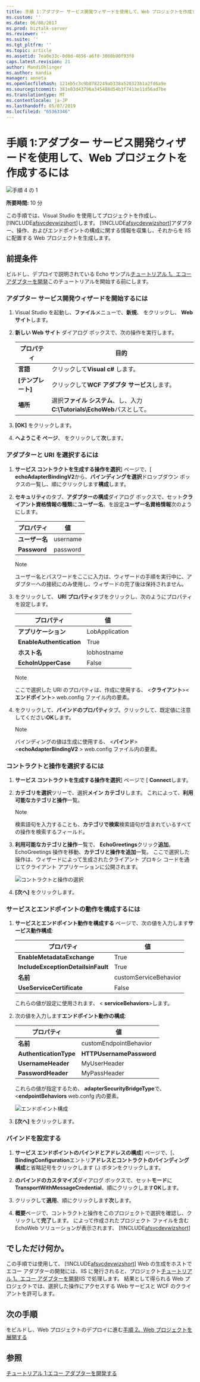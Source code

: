 ```yaml
---
title: 手順 1:アダプター サービス開発ウィザードを使用して、Web プロジェクトを作成する |Microsoft Docs
ms.custom: ''
ms.date: 06/08/2017
ms.prod: biztalk-server
ms.reviewer: ''
ms.suite: ''
ms.tgt_pltfrm: ''
ms.topic: article
ms.assetid: 7ea0e33c-0d8d-4656-a6f0-3008b90f93f8
caps.latest.revision: 21
author: MandiOhlinger
ms.author: mandia
manager: anneta
ms.openlocfilehash: 121eb5c3c9b0782249ab338a520323b1a2fd6a9e
ms.sourcegitcommit: 381e83d43796a345488d54b3f7413e11d56ad7be
ms.translationtype: MT
ms.contentlocale: ja-JP
ms.lasthandoff: 05/07/2019
ms.locfileid: "65363346"
---
```

# <a name="step-1-use-the-adapter-service-development-wizard-to-create-the-web-project"></a>手順 1:アダプター サービス開発ウィザードを使用して、Web プロジェクトを作成するには
![手順 4 の 1](../../adapters-and-accelerators/adapter-oracle-ebs/media/step-1of4.gif "Step_1of4")  
  
 **所要時間:** 10 分  
  
 この手順では、Visual Studio を使用してプロジェクトを作成し、[!INCLUDE[afsvcdevwizshort](../../includes/afsvcdevwizshort-md.md)]します。 [!INCLUDE[afsvcdevwizshort](../../includes/afsvcdevwizshort-md.md)]アダプター、操作、およびエンドポイントの構成に関する情報を収集し、それからを IIS に配置する Web プロジェクトを生成します。  
  
## <a name="prerequisites"></a>前提条件  
 ビルドし、デプロイで説明されている Echo サンプル[チュートリアル 1。エコー アダプターを開発](../../adapters-and-accelerators/wcf-lob-adapter-sdk/tutorial-1-develop-the-echo-adapter.md)このチュートリアルを開始する前にします。  
  
### <a name="to-start-the-adapter-service-development-wizard"></a>アダプター サービス開発ウィザードを開始するには  
  
1.  Visual Studio を起動し、**ファイル**メニューで、**新規**、 をクリックし、 **Web サイト**します。  
  
2.  **新しい Web サイト** ダイアログ ボックスで、次の操作を実行します。  
  
    |プロパティ|目的|  
    |--------------|----------------|  
    |**言語**|クリックして**Visual c#** します。|  
    |**[テンプレート]**|クリックして**WCF アダプタ サービス**します。|  
    |**場所**|選択**ファイル システム**、し、入力**C:\Tutorials\EchoWeb**パスとして。|  
  
3.  **[OK]** をクリックします。  
  
4.  **へようこそ ページ**、 をクリックして**次**します。  
  
### <a name="to-select-the-adapter-and-uri"></a>アダプターと URI を選択するには  
  
1.  **サービス コントラクトを生成する操作を選択**] ページで、[ **echoAdapterBindingV2**から、**バインディングを選択**ドロップダウン ボックスの一覧し、順にクリックします**構成**します。  
  
2.  **セキュリティ**のタブ、**アダプターの構成**ダイアログ ボックスで、セット**クライアント資格情報の種類**に**ユーザー名**、を設定**ユーザー名資格情報**次のようにします。  
  
    |プロパティ|値|  
    |--------------|-----------|  
    |**ユーザー名**|username|  
    |**Password**|password|  
  
    > [!NOTE]
    >  ユーザー名とパスワードをここに入力は、ウィザードの手順を実行中に、アダプターへの接続にのみ使用し、ウィザードの完了後は保持されません。  
  
3.  をクリックして、 **URI プロパティ**タブをクリックし、次のようにプロパティを設定します。  
  
    |プロパティ|値|  
    |--------------|-----------|  
    |**アプリケーション**|LobApplication|  
    |**EnableAuthentication**|True|  
    |**ホスト名**|lobhostname|  
    |**EchoInUpperCase**|False|  
  
    > [!NOTE]
    >  ここで選択した URI のプロパティは、作成に使用する、 \<**クライアント**\>\<**エンドポイント**\> web.config ファイル内の要素。  
  
4.  をクリックして、**バインドのプロパティ**タブ。クリックして、既定値に注意してください**OK**します。  
  
    > [!NOTE]
    >  バインディングの値は生成に使用する、 \<**バインド**\>\<**echoAdapterBindingV2** \> web.config ファイル内の要素。  
  
### <a name="to-select-the-contract-and-operations"></a>コントラクトと操作を選択するには  
  
1.  **サービス コントラクトを生成する操作を選択**] ページで [ **Connect**します。  
  
2.  **カテゴリを選択**ツリーで、選択**メイン カテゴリ**します。 これによって、**利用可能なカテゴリと操作**一覧。  
  
    > [!NOTE]
    >  検索語句を入力することも、**カテゴリで検索**検索語句が含まれているすべての操作を検索するフィールド。  
  
3.  **利用可能なカテゴリと操作**一覧で、 **EchoGreetings**クリック**追加**。 EchoGreetings 操作を移動、**カテゴリと操作を追加**一覧。 ここで選択した操作は、ウィザードによって生成されたクライアント プロキシ コードを通じてクライアント アプリケーションに公開されます。  
  
     ![コントラクトと操作の選択](../../adapters-and-accelerators/wcf-lob-adapter-sdk/media/de497b32-c820-480f-84f3-a9d0d2ded86b.gif "de497b32-c820-480f-84f3-a9d0d2ded86b")  
  
4.  **[次へ]** をクリックします。  
  
### <a name="to-configure-service-and-endpoint-behavior"></a>サービスとエンドポイントの動作を構成するには  
  
1.  **サービスとエンドポイント動作を構成する** ページで、次の値を入力します**サービス動作構成**:  
  
    |プロパティ|値|  
    |--------------|-----------|  
    |**EnableMetadataExchange**|True|  
    |**IncludeExceptionDetailsinFault**|True|  
    |**名前**|customServiceBehavior|  
    |**UseServiceCertificate**|False|  
  
     これらの値が設定に使用されます、 \< **serviceBehaviors**\>します。  
  
2.  次の値を入力します**エンドポイント動作の構成**:  
  
    |プロパティ|値|  
    |--------------|-----------|  
    |**名前**|customEndpointBehavior|  
    |**AuthenticationType**|**HTTPUsernamePassword**|  
    |**UsernameHeader**|MyUserHeader|  
    |**PasswordHeader**|MyPassHeader|  
  
     これらの値が指定するため、 **adapterSecurityBridgeType**で、<**endpointBehaviors** web.confg 内の要素。  
  
     ![エンドポイント構成](../../adapters-and-accelerators/wcf-lob-adapter-sdk/media/3fd5784c-64e5-47c1-9a6f-10f12f77f726.gif "3fd5784c-64e5-47c1-9a6f-10f12f77f726")  
  
3.   **[次へ]** をクリックします。  
  
### <a name="to-configure-the-binding"></a>バインドを設定する  
  
1. **サービス エンドポイントのバインドとアドレスの構成**] ページで、[、 **BindingConfiguration**エントリ**アドレスとコントラクトのバインディング構成**と省略記号をクリックします (**.**) ボタンをクリックします。  
  
2. **のバインドのカスタマイズ**ダイアログ ボックスで、セット**モード**に**TransportWithMessageCredential**、順にクリックします**OK**します。  
  
3. クリックして**適用**、順にクリックします**次**します。  
  
4. **概要**ページで、コントラクトと操作をこのプロジェクトで選択を確認し、クリックして**完了**します。 によって作成されたプロジェクト ファイルを含む EchoWeb ソリューションが表示されます、 [!INCLUDE[afsvcdevwizshort](../../includes/afsvcdevwizshort-md.md)]  
  
## <a name="what-did-i-just-do"></a>でしただけ何か。  
 この手順では使用して、 [!INCLUDE[afsvcdevwizshort](../../includes/afsvcdevwizshort-md.md)] Web の生成をホストでエコー アダプターの開発には、IIS に発行されると、プロジェクト[チュートリアル 1。エコー アダプターを開発](../../adapters-and-accelerators/wcf-lob-adapter-sdk/tutorial-1-develop-the-echo-adapter.md)IIS で処理します。 結果として得られる Web プロジェクトでは、選択した操作にアクセスする Web サービスと WCF のクライアントを許可します。  
  
## <a name="next-steps"></a>次の手順  
 をビルドし、Web プロジェクトのデプロイに進む[手順 2。Web プロジェクトを展開する](../../adapters-and-accelerators/wcf-lob-adapter-sdk/step-2-deploy-the-web-project.md)  
  
## <a name="see-also"></a>参照  
 [チュートリアル 1:エコー アダプターを開発する](../../adapters-and-accelerators/wcf-lob-adapter-sdk/tutorial-1-develop-the-echo-adapter.md)